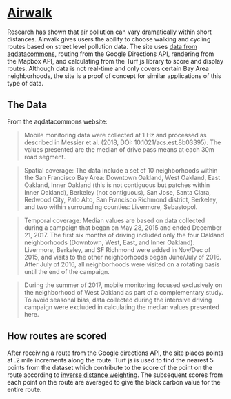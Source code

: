 # [Airwalk](https://morning-reef-21847.herokuapp.com/) 

Research has shown that air pollution can vary dramatically within short distances. Airwalk gives users the ability to choose walking and cycling routes based on street level pollution data. The site uses [data from aqdatacommons](https://aqdatacommons.org/superset/dashboard/bay_area_mobile_analysis/), routing from the Google Directions API, rendering from the Mapbox API, and calculating from the Turf js library to score and display routes. Although data is not real-time and only covers certain Bay Area neighborhoods, the site is a proof of concept for similar applications of this type of data.

## The Data

From the aqdatacommons website:

> Mobile monitoring data were collected at 1 Hz and processed as described in Messier et al. (2018, DOI: 10.1021/acs.est.8b03395). The values presented are the median of drive pass means at each 30m road segment.

> Spatial coverage: The data include a set of 10 neighborhoods within the San Francisco Bay Area: Downtown Oakland, West Oakland, East Oakland, Inner Oakland (this is not contiguous but patches within Inner Oakland), Berkeley (not contiguous), San Jose, Santa Clara, Redwood City, Palo Alto, San Francisco Richmond district, Berkeley, and two within surrounding counties: Livermore, Sebastopol.

> Temporal coverage: Median values are based on data collected during a campaign that began on May 28, 2015 and ended December 21, 2017. The first six months of driving included only the four Oakland neighborhoods (Downtown, West, East, and Inner Oakland). Livermore, Berkeley, and SF Richmond were added in Nov/Dec of 2015, and visits to the other neighborhoods began June/July of 2016. After July of 2016, all neighborhoods were visited on a rotating basis until the end of the campaign.

> During the summer of 2017, mobile monitoring focused exclusively on the neighborhood of West Oakland as part of a complementary study. To avoid seasonal bias, data collected during the intensive driving campaign were excluded in calculating the median values presented here.

## How routes are scored

After receiving a route from the Google directions API, the site places points at .2 mile increments along the route. Turf js is used to find the nearest 5 points from the dataset which contribute to the score of the point on the route according to [inverse distance weighting](https://en.wikipedia.org/wiki/Inverse_distance_weighting). The subsequent scores from each point on the route are averaged to give the black carbon value for the entire route.




